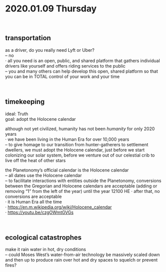 # 2020.01.09 Thursday
&nbsp;


## transportation
as a driver, do you really need Lyft or Uber?  
– no  
· all you need is an open, public, and shared platform that gathers individual drivers like yourself and offers riding services to the public  
– you and many others can help develop this open, shared platform so that you can be in TOTAL control of your work and your time


&nbsp;
## timekeeping
ideal: Truth  
goal: adopt the Holocene calendar  

although not yet civilized, humanity has not been *humanity* for only 2020 years  
· we have been living in the Human Era for over 10,000 years  
– to give homage to our transition from hunter-gatherers to settlement dwellers, we must adopt the Holocene calendar, just before we start colonizing our solar system, before we venture out of our celestial crib to live off the heat of other stars

the Planetonomy’s official calendar is the Holocene calendar  
– all dates use the Holocene calendar  
– to facilitate interactions with entities outside the Planetonomy, conversions between the Gregorian and Holocene calendars are acceptable (adding or removing “1” from the left of the year) until the year 12100 HE 
· after that, no conversions are acceptable  
· it is Human Era all the time  
· https://en.m.wikipedia.org/wiki/Holocene_calendar  
· https://youtu.be/czgOWmtGVGs  


&nbsp;
## ecological catastrophes
make it rain water in hot, dry conditions  
– could Moses West’s water-from-air technology be massively scaled down and then up to produce rain over hot and dry spaces to squelch or prevent fires?  